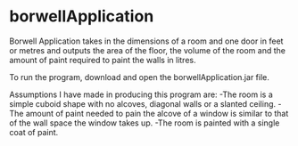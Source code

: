 # borwellApplication
Borwell Application takes in the dimensions of a room and one door in feet or metres and outputs the area of the floor, the volume of the room and the amount of paint required to paint the walls in litres.

To run the program, download and open the borwellApplication.jar file.

Assumptions I have made in producing this program are:
  -The room is a simple cuboid shape with no alcoves, diagonal walls or a slanted ceiling.
  -The amount of paint needed to pain the alcove of a window is similar to that of the wall space the window takes up.
  -The room is painted with a single coat of paint.

